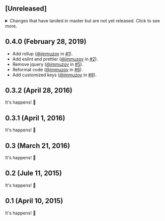 ## [Unreleased]
<details>
  <summary>
    Changes that have landed in master but are not yet released.
    Click to see more.
  </summary>
</details>

## 0.4.0 (February 28, 2019)

* Add rollup ([@immuzov](https://github.com/immuzov) in [#1](https://github.com/smart-powers/js-spatial-navigation/issues/1)).
* Add eslint and prettier ([@immuzov](https://github.com/immuzov) in [#2](https://github.com/smart-powers/js-spatial-navigation/issues/2)).
* Remove jquery ([@immuzov](https://github.com/immuzov) in [#5](https://github.com/smart-powers/js-spatial-navigation/issues/5)).
* Reformat code ([@immuzov](https://github.com/immuzov) in [#6](https://github.com/smart-powers/js-spatial-navigation/issues/6)).
* Add customized keys ([@immuzov](https://github.com/immuzov) in [#9](https://github.com/smart-powers/js-spatial-navigation/issues/9)).

## 0.3.2 (April 28, 2016)

It's happens! :tada:


## 0.3.1 (April 1, 2016)

It's happens! :tada:


## 0.3 (March 21, 2016)

It's happens! :tada:


## 0.2 (Jule 11, 2015)

It's happens! :tada:


## 0.1 (April 10, 2015)

It's happens! :tada:

